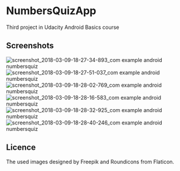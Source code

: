 # NumbersQuizApp
Third project in Udacity Android Basics course

## Screenshots
![screenshot_2018-03-09-18-27-34-893_com example android numbersquiz](https://user-images.githubusercontent.com/22984926/37226748-3f520792-23db-11e8-90a8-cd732f0f065b.png)
![screenshot_2018-03-09-18-27-51-037_com example android numbersquiz](https://user-images.githubusercontent.com/22984926/37226749-3f87d3fe-23db-11e8-84fa-bbd86558853a.png)
![screenshot_2018-03-09-18-28-02-769_com example android numbersquiz](https://user-images.githubusercontent.com/22984926/37226750-3fbbe6bc-23db-11e8-8af8-8a4a6096dc6b.png)
![screenshot_2018-03-09-18-28-16-583_com example android numbersquiz](https://user-images.githubusercontent.com/22984926/37226753-402dd04c-23db-11e8-98c8-4a913f44c582.png)
![screenshot_2018-03-09-18-28-32-925_com example android numbersquiz](https://user-images.githubusercontent.com/22984926/37226754-40553b0a-23db-11e8-8720-bd7456058830.png)
![screenshot_2018-03-09-18-28-40-246_com example android numbersquiz](https://user-images.githubusercontent.com/22984926/37226755-407a8a36-23db-11e8-961b-06a0cb0ae1d8.png)

## Licence
The used images designed by Freepik and Roundicons from Flaticon.
